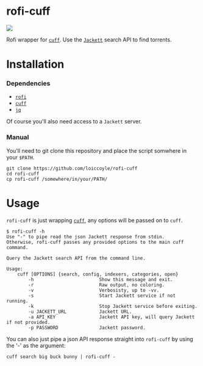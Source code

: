 # rofi-cuff
<a href="./LICENSE.md"><img src="https://img.shields.io/badge/license-MIT-blue.svg"></a>

Rofi wrapper for [`cuff`](https://github.com/loiccoyle/cuff). Use the [`Jackett`](https://github.com/jackett/jackett) search API to find torrents.

# Installation

### Dependencies

* [`rofi`](https://github.com/davatorium/rofi)
* [`cuff`](https://github.com/loiccoyle/cuff)
* [`jq`](https://github.com/stedolan/jq)

Of course you'll also need access to a `Jackett` server.

### Manual

You'll need to git clone this repository and place the script somwhere in your `$PATH`.
```
git clone https://github.com/loiccoyle/rofi-cuff
cd rofi-cuff
cp rofi-cuff /somewhere/in/your/PATH/
```

# Usage

`rofi-cuff` is just wrapping [`cuff`](https://github.com/loiccoyle/cuff), any options will be passed on to `cuff`.

```
$ rofi-cuff -h
Use "-" to pipe read the json Jackett response from stdin.
Otherwise, rofi-cuff passes any provided options to the main cuff command.

Query the Jackett search API from the command line.

Usage:
    cuff [OPTIONS] {search, config, indexers, categories, open}
        -h                        Show this message and exit.
        -r                        Raw output, no coloring.
        -v                        Verbosisty, up to -vv.
        -s                        Start Jackett service if not running.
        -k                        Stop Jackett service before exiting.
        -u JACKETT_URL            Jackett URL.
        -a API_KEY                Jackett API key, will query Jackett if not provided.
        -p PASSWORD               Jackett password.
```
You can also just pipe a json API response straight into `rofi-cuff` by using the '-' as the argument:
```
cuff search big buck bunny | rofi-cuff -
```
